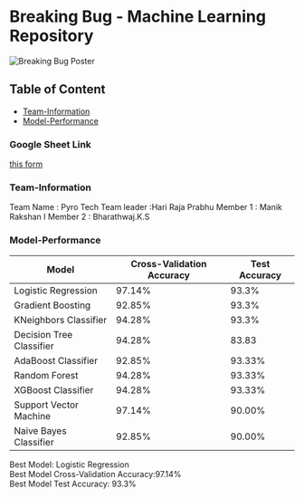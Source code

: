 # Breaking Bug - Machine Learning Repository

<img src="https://images.prismic.io/ieeemuj/Zqu58B5LeNNTxuyE_BreakingBugBanner.png?auto=format,compress" alt="Breaking Bug Poster">

## Table of Content
- [Team-Information](Team-Information)
- [Model-Performance](#Model-Performance)


### Google Sheet Link
[this form]([https://forms.gle/your-google-form-link](https://docs.google.com/spreadsheets/d/1UPJ-C2LCW84WUlgAA2Ik_V5sFLy0aOd5_-nRK_5vOA8/edit?usp=sharing))




### Team-Information
Team Name : Pyro Tech
Team leader :Hari Raja Prabhu 
Member 1    : Manik Rakshan I
Member 2    : Bharathwaj.K.S


### Model-Performance

| Model                   | Cross-Validation Accuracy | Test Accuracy |
|-------------------------|---------------------------|---------------|
| Logistic Regression     | 97.14%                    | 93.3%        |
| Gradient Boosting       | 92.85%                    | 93.3%        |
| KNeighbors Classifier   | 94.28%                    | 93.3%        |
| Decision Tree Classifier| 94.28%                    | 83.83        |
| AdaBoost Classifier     | 92.85%                    | 93.33%       |
| Random Forest           | 94.28%                    | 93.33%       |
| XGBoost Classifier      | 94.28%                    | 93.33%       |
| Support Vector Machine  | 97.14%                    | 90.00%       |
| Naive Bayes Classifier  | 92.85%                    | 90.00%       |

Best Model: Logistic Regression   
Best Model Cross-Validation Accuracy:97.14%  
Best Model Test Accuracy: 93.3% 

